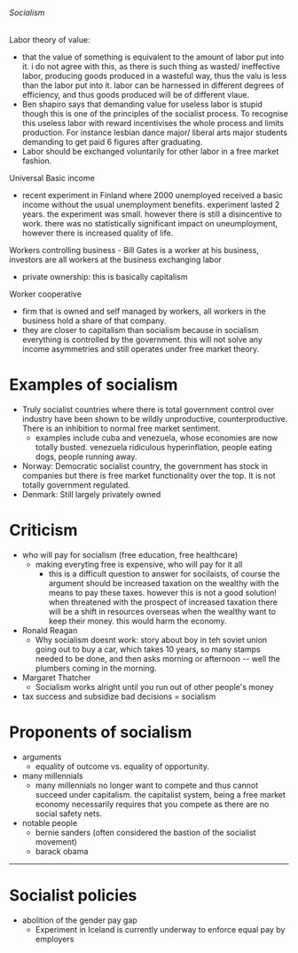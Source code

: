 ###### Socialism

Labor theory of value:
- that the value of something is equivalent to the amount of labor put into it. i do not agree with this, as there is such thing as wasted/ ineffective labor, producing goods produced in a wasteful way, thus the valu is less than the labor put into it. labor can be harnessed in different degrees of efficiency, and thus goods produced will be of different vlaue. 
- Ben shapiro says that demanding value for useless labor is stupid though this is one of the principles of the socialist process. To recognise this useless labor with reward incentivises the whole process and limits production. For instance lesbian dance major/ liberal arts major students demanding to get paid 6 figures after graduating. 
- Labor should be exchanged voluntarily for other labor in a free market fashion.

Universal Basic income
- recent experiment in Finland where 2000 unemployed received a basic income without the usual unemployment benefits. experiment lasted 2 years. the experiment was small. however there is still a disincentive to work. there was no statistically significant impact on uneumployment, however there is increased quality of life. 

Workers controlling business - Bill Gates is a worker at his business, investors are all workers at the business exchanging labor 
- private ownership: this is basically capitalism

Worker cooperative
- firm that is owned and self managed by workers, all workers in the business hold a share of that company.
- they are closer to capitalism than socialism because in socialism everything is controlled by the government. this will not solve any income asymmetries and still operates under free market theory. 

# Examples of socialism
- Truly socialist countries where there is total government control over industry have been shown to be wildly unproductive, counterproductive. There is an inhibition to normal free market sentiment.
    + examples include cuba and venezuela, whose economies are now totally busted. venezuela ridiculous hyperinflation, people eating dogs, people running away.
- Norway: Democratic socialist country, the government has stock in companies but there is free market functionality over the top. It is not totally government regulated. 
- Denmark: Still largely privately owned


# Criticism
- who will pay for socialism (free education, free healthcare)
    + making everyting free is expensive, who will pay for it all
        * this is a difficult question to answer for socilaists, of course the argument should be increased taxation on the wealthy with the means to pay these taxes. however this is not a good solution! when threatened with the prospect of increased taxation there will be a shift in resources overseas when the wealthy want to keep their money. this would harm the economy.
- Ronald Reagan
    + Why socialism doesnt work: story about boy in teh soviet union going out to buy a car, which takes 10 years, so many stamps needed to be done, and then asks morning or afternoon -- well the plumbers coming in the morning. 
- Margaret Thatcher
    + Socialism works alright until you run out of other people's money
- tax success and subsidize bad decisions = socialism


# Proponents of socialism
- arguments
    + equality of outcome vs. equality of opportunity. 
- many millennials
    + many millennials no longer want to compete and thus cannot succeed under capitalism. the capitalist system, being a free market economy necessarily requires that you compete as there are no social safety nets.
- notable people
    + bernie sanders (often considered the bastion of the socialist movement)
    + barack obama

-------------------------------------------------------------

# Socialist policies

- abolition of the gender pay gap
    + Experiment in Iceland is currently underway to enforce equal pay by employers